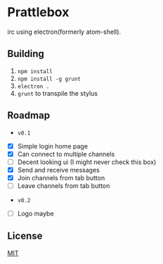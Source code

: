 # Prattlebox
irc using electron(formerly atom-shell).

## Building
1. `npm install`
2. `npm install -g grunt`
3. `electron .`
4. `grunt` to transpile the stylus

## Roadmap
 * `v0.1`
  * [x] Simple login home page
  * [x] Can connect to multiple channels
  * [ ] Decent looking ui (I might never check this box)
  * [x] Send and receive messages
  * [x] Join channels from tab button
  * [ ] Leave channels from tab button

 * `v0.2`
  * [ ] Logo maybe

## License
[MIT](http://opensource.org/licenses/MIT)
